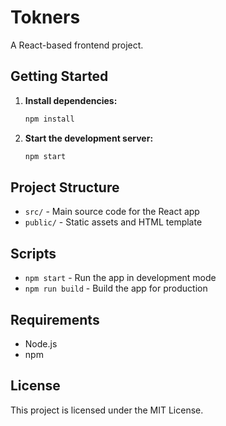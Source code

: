 # Tokners

A React-based frontend project.

## Getting Started

1. **Install dependencies:**
    ```bash
    npm install
    ```
2. **Start the development server:**
    ```bash
    npm start
    ```

## Project Structure

- `src/` - Main source code for the React app
- `public/` - Static assets and HTML template

## Scripts

- `npm start` - Run the app in development mode
- `npm run build` - Build the app for production

## Requirements

- Node.js
- npm

## License

This project is licensed under the MIT License.